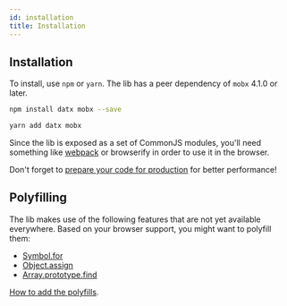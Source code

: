 ```yaml
---
id: installation
title: Installation
---
```


## Installation

To install, use `npm` or `yarn`. The lib has a peer dependency of `mobx` 4.1.0 or later.

```bash
npm install datx mobx --save
```

```bash
yarn add datx mobx
```

Since the lib is exposed as a set of CommonJS modules, you'll need something like [webpack](https://webpack.js.org/) or browserify in order to use it in the browser.

Don't forget to [prepare your code for production](https://webpack.js.org/guides/production/) for better performance!

## Polyfilling

The lib makes use of the following features that are not yet available everywhere. Based on your browser support, you might want to polyfill them:

  * [Symbol.for](https://developer.mozilla.org/en-US/docs/Web/JavaScript/Reference/Global_Objects/Symbol)
  * [Object.assign](https://developer.mozilla.org/en-US/docs/Web/JavaScript/Reference/Global_Objects/Object/assign)
  * [Array.prototype.find](https://developer.mozilla.org/en-US/docs/Web/JavaScript/Reference/Global_Objects/Array/find)

[How to add the polyfills](https://github.com/infinum/datx/wiki/Troubleshooting#the-library-doesnt-work-in-internet-explorer-11).
